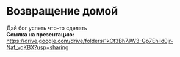# Возвращение домой
Дай бог успеть что-то сделать\
**Ссылка на презентацию:** 
https://drive.google.com/drive/folders/1kCt3Bh7JW3-Gp7Ehiid0jr-Naf_vqKBX?usp=sharing
